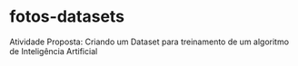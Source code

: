 # fotos-datasets
Atividade Proposta: Criando um Dataset para treinamento de um algoritmo de Inteligência Artificial

